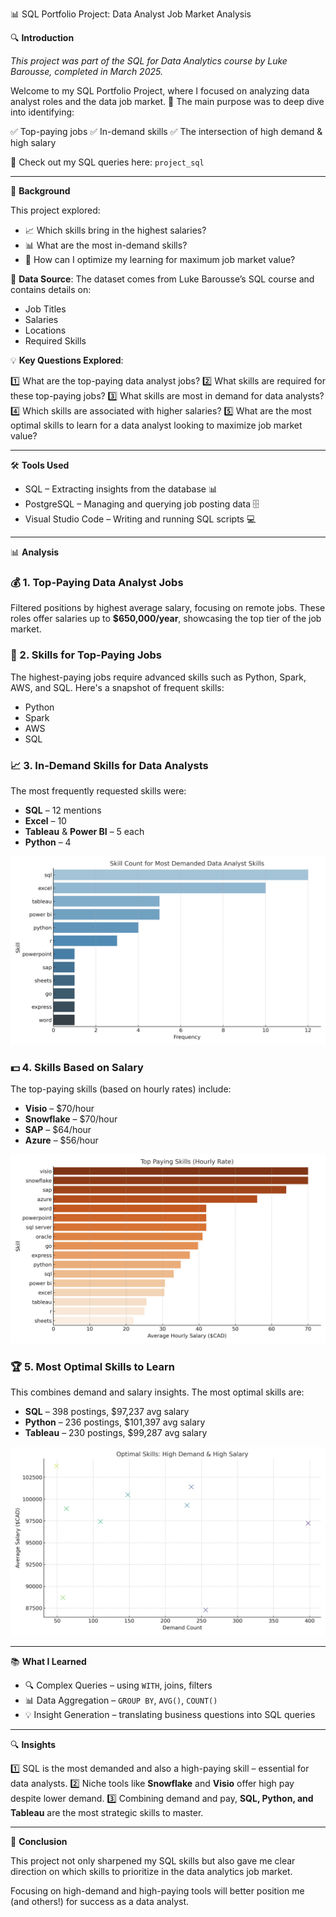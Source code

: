 📊 SQL Portfolio Project: Data Analyst Job Market Analysis

🔍 **Introduction**

*This project was part of the SQL for Data Analytics course by Luke Barousse, completed in March 2025.*

Welcome to my SQL Portfolio Project, where I focused on analyzing data analyst roles and the data job market. 🚀 The main purpose was to deep dive into identifying:

✅ Top-paying jobs
✅ In-demand skills
✅ The intersection of high demand & high salary

🔗 Check out my SQL queries here: `project_sql`

---

🎯 **Background**

This project explored:

* 📈 Which skills bring in the highest salaries?
* 📊 What are the most in-demand skills?
* 🎯 How can I optimize my learning for maximum job market value?

📂 **Data Source**:
The dataset comes from Luke Barousse’s SQL course and contains details on:

* Job Titles
* Salaries
* Locations
* Required Skills

💡 **Key Questions Explored**:

1️⃣ What are the top-paying data analyst jobs?
2️⃣ What skills are required for these top-paying jobs?
3️⃣ What skills are most in demand for data analysts?
4️⃣ Which skills are associated with higher salaries?
5️⃣ What are the most optimal skills to learn for a data analyst looking to maximize job market value?

---

🛠 **Tools Used**

* SQL – Extracting insights from the database 📊
* PostgreSQL – Managing and querying job posting data 🗄️
* Visual Studio Code – Writing and running SQL scripts 💻

---

📊 **Analysis**

### 💰 1. Top-Paying Data Analyst Jobs

Filtered positions by highest average salary, focusing on remote jobs. These roles offer salaries up to **\$650,000/year**, showcasing the top tier of the job market.

### 🎯 2. Skills for Top-Paying Jobs

The highest-paying jobs require advanced skills such as Python, Spark, AWS, and SQL. Here's a snapshot of frequent skills:

* Python
* Spark
* AWS
* SQL

### 📈 3. In-Demand Skills for Data Analysts

The most frequently requested skills were:

* **SQL** – 12 mentions
* **Excel** – 10
* **Tableau** & **Power BI** – 5 each
* **Python** – 4

![Most Demanded Skills](charts/most_demanded_skills.png)

### 💵 4. Skills Based on Salary

The top-paying skills (based on hourly rates) include:

* **Visio** – \$70/hour
* **Snowflake** – \$70/hour
* **SAP** – \$64/hour
* **Azure** – \$56/hour

![Top Paying Skills](charts/top_paying_skills.png)

### 🏆 5. Most Optimal Skills to Learn

This combines demand and salary insights. The most optimal skills are:

* **SQL** – 398 postings, \$97,237 avg salary
* **Python** – 236 postings, \$101,397 avg salary
* **Tableau** – 230 postings, \$99,287 avg salary

![Optimal Skills](charts/optimal_skills.png)

---

📚 **What I Learned**

* 🔍 Complex Queries – using `WITH`, joins, filters
* 📊 Data Aggregation – `GROUP BY`, `AVG()`, `COUNT()`
* 💡 Insight Generation – translating business questions into SQL queries

---

🔍 **Insights**

1️⃣ SQL is the most demanded and also a high-paying skill – essential for data analysts.
2️⃣ Niche tools like **Snowflake** and **Visio** offer high pay despite lower demand.
3️⃣ Combining demand and pay, **SQL, Python, and Tableau** are the most strategic skills to master.

---

🏁 **Conclusion**

This project not only sharpened my SQL skills but also gave me clear direction on which skills to prioritize in the data analytics job market.

Focusing on high-demand and high-paying tools will better position me (and others!) for success as a data analyst.

